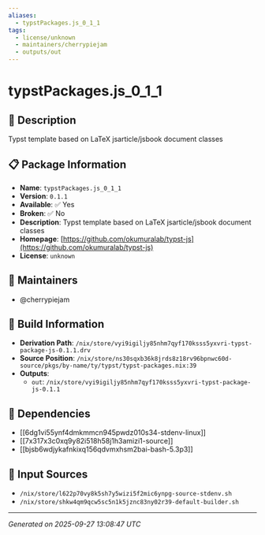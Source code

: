 ```yaml
---
aliases:
  - typstPackages.js_0_1_1
tags:
  - license/unknown
  - maintainers/cherrypiejam
  - outputs/out
---
```


# typstPackages.js_0_1_1

## 📝 Description

Typst template based on LaTeX jsarticle/jsbook document classes

## 📋 Package Information

- **Name**: `typstPackages.js_0_1_1`
- **Version**: `0.1.1`
- **Available**: ✅ Yes
- **Broken**: ✅ No
- **Description**: Typst template based on LaTeX jsarticle/jsbook document classes
- **Homepage**: [https://github.com/okumuralab/typst-js](https://github.com/okumuralab/typst-js)
- **License**: `unknown`
## 👥 Maintainers

- @cherrypiejam


## 🔧 Build Information

- **Derivation Path**: `/nix/store/vyi9igiljy85nhm7qyf170ksss5yxvri-typst-package-js-0.1.1.drv`
- **Source Position**: `/nix/store/ns30sqxb36k8jrds8z18rv96bpnwc60d-source/pkgs/by-name/ty/typst/typst-packages.nix:39`
- **Outputs**:
  - `out`:  `/nix/store/vyi9igiljy85nhm7qyf170ksss5yxvri-typst-package-js-0.1.1`

## 🔗 Dependencies

- [[6dg1vi55ynf4dmkmmcn945pwdz010s34-stdenv-linux]]
- [[7x317x3c0xq9y82i518h58j1h3amizi1-source]]
- [[bjsb6wdjykafnkixq156qdvmxhsm2bai-bash-5.3p3]]

## 📁 Input Sources

- `/nix/store/l622p70vy8k5sh7y5wizi5f2mic6ynpg-source-stdenv.sh`
- `/nix/store/shkw4qm9qcw5sc5n1k5jznc83ny02r39-default-builder.sh`

---
*Generated on 2025-09-27 13:08:47 UTC*
